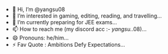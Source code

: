 - 👋 Hi, I’m @yangsu08
- 👀 I’m interested in gaming, editing, reading, and travelling...
- 🌱 I’m currently preparing for JEE exams...
- 📫 How to reach me (my discord acc :- _yangsu._.08)...
- 😄 Pronouns: he/him...
- ⚡ Fav Quote : Ambitions Defy Expectations...

<!---
yangsu08/yangsu08 is a ✨ special ✨ repository because its `README.md` (this file) appears on your GitHub profile.
You can click the Preview link to take a look at your changes.
--->
